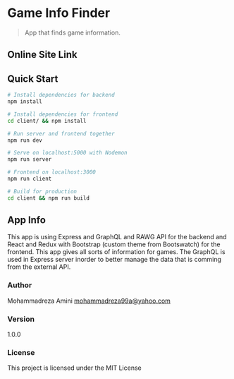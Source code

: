 # Game Info Finder

> App that finds game information.

## Online Site Link

>

## Quick Start

```bash
# Install dependencies for backend
npm install

# Install dependencies for frontend
cd client/ && npm install

# Run server and frontend together
npm run dev

# Serve on localhost:5000 with Nodemon
npm run server

# Frontend on localhost:3000
npm run client

# Build for production
cd client && npm run build
```

## App Info

This app is using Express and GraphQL and RAWG API for the backend and React and Redux with Bootstrap (custom theme from Bootswatch) for the frontend. This app gives all sorts of information for games.
The GraphQL is used in Express server inorder to better manage the data that is comming from the external API.

### Author

Mohammadreza Amini
mohammadreza99a@yahoo.com

### Version

1.0.0

### License

This project is licensed under the MIT License
